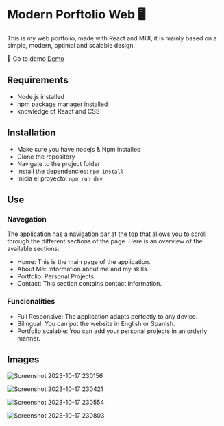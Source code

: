 # Modern Porftolio Web 🖥️

This is my web portfolio, made with React and MUI, it is mainly based on a simple, modern, optimal and scalable design.

🔗 Go to demo [Demo](https://tabaresportfolio.vercel.app/)

## Requirements

- Node.js installed
- npm package manager installed
- knowledge of React and CSS

## Installation

- Make sure you have nodejs & Npm installed
- Clone the repository
- Navigate to the project folder
- Install the dependencies: `npm install`
- Inicia el proyecto: `npm run dev`

## Use 

### Navegation

The application has a navigation bar at the top that allows you to scroll through the different sections of the page. Here is an overview of the available sections:

- Home: This is the main page of the application.
- About Me: Information about me and my skills.
- Portfolio: Personal Projects.
- Contact: This section contains contact information.

### Funcionalities 

- Full Responsive: The application adapts perfectly to any device.
- Bilingual: You can put the website in English or Spanish.
- Portfolio scalable: You can add your personal projects in an orderly manner.

## Images 

![Screenshot 2023-10-17 230156](https://github.com/Tabares2003/ModernPortfolio/assets/114357391/324355e9-8a72-4e6e-803b-698215aa3a31)

![Screenshot 2023-10-17 230421](https://github.com/Tabares2003/ModernPortfolio/assets/114357391/8f1ed361-3baf-4018-8c79-560aba6fcd12)

![Screenshot 2023-10-17 230554](https://github.com/Tabares2003/ModernPortfolio/assets/114357391/129fd5a4-a8c7-4618-8a69-89b14ad4f562)

![Screenshot 2023-10-17 230803](https://github.com/Tabares2003/ModernPortfolio/assets/114357391/9c489af3-86c3-45de-8d99-ace982d04bb1)


